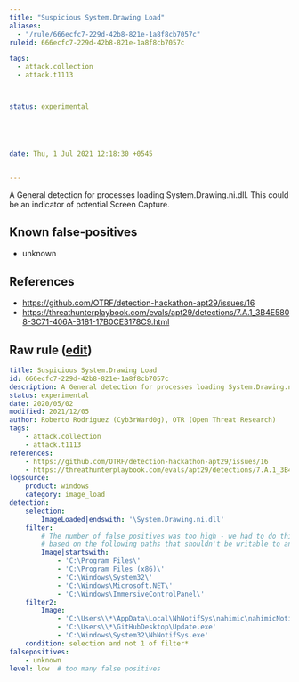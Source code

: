 ```yaml
---
title: "Suspicious System.Drawing Load"
aliases:
  - "/rule/666ecfc7-229d-42b8-821e-1a8f8cb7057c"
ruleid: 666ecfc7-229d-42b8-821e-1a8f8cb7057c

tags:
  - attack.collection
  - attack.t1113



status: experimental





date: Thu, 1 Jul 2021 12:18:30 +0545


---
```


A General detection for processes loading System.Drawing.ni.dll. This could be an indicator of potential Screen Capture.

<!--more-->


## Known false-positives

* unknown



## References

* https://github.com/OTRF/detection-hackathon-apt29/issues/16
* https://threathunterplaybook.com/evals/apt29/detections/7.A.1_3B4E5808-3C71-406A-B181-17B0CE3178C9.html


## Raw rule ([edit](https://github.com/SigmaHQ/sigma/edit/master/rules/windows/image_load/image_load_susp_system_drawing_load.yml))
```yaml
title: Suspicious System.Drawing Load
id: 666ecfc7-229d-42b8-821e-1a8f8cb7057c
description: A General detection for processes loading System.Drawing.ni.dll. This could be an indicator of potential Screen Capture.
status: experimental
date: 2020/05/02
modified: 2021/12/05
author: Roberto Rodriguez (Cyb3rWard0g), OTR (Open Threat Research)
tags:
    - attack.collection
    - attack.t1113
references:
    - https://github.com/OTRF/detection-hackathon-apt29/issues/16
    - https://threathunterplaybook.com/evals/apt29/detections/7.A.1_3B4E5808-3C71-406A-B181-17B0CE3178C9.html
logsource:
    product: windows
    category: image_load
detection:
    selection:
        ImageLoaded|endswith: '\System.Drawing.ni.dll'
    filter:
        # The number of false positives was too high - we had to do this broader filter 
        # based on the following paths that shouldn't be writable to an unprivileged user
        Image|startswith:
            - 'C:\Program Files\'
            - 'C:\Program Files (x86)\'
            - 'C:\Windows\System32\'
            - 'C:\Windows\Microsoft.NET\'
            - 'C:\Windows\ImmersiveControlPanel\'
    filter2:
        Image:
            - 'C:\Users\\*\AppData\Local\NhNotifSys\nahimic\nahimicNotifSys.exe'
            - 'C:\Users\\*\GitHubDesktop\Update.exe'
            - 'C:\Windows\System32\NhNotifSys.exe'
    condition: selection and not 1 of filter*
falsepositives:
    - unknown
level: low  # too many false positives
```
